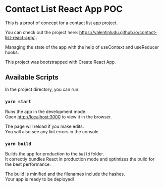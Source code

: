 # Contact List React App POC

This is a proof of concept for a contact list app project.

You can check out the project here: https://valentinludu.github.io/contact-list-react-app/ .

Managing the state of the app with the help of useContext and useReducer hooks.

This project was bootstrapped with Create React App.

## Available Scripts

In the project directory, you can run:

### `yarn start`

Runs the app in the development mode.\
Open [http://localhost:3000](http://localhost:3000) to view it in the browser.

The page will reload if you make edits.\
You will also see any lint errors in the console.

### `yarn build`

Builds the app for production to the `build` folder.\
It correctly bundles React in production mode and optimizes the build for the best performance.

The build is minified and the filenames include the hashes.\
Your app is ready to be deployed!
